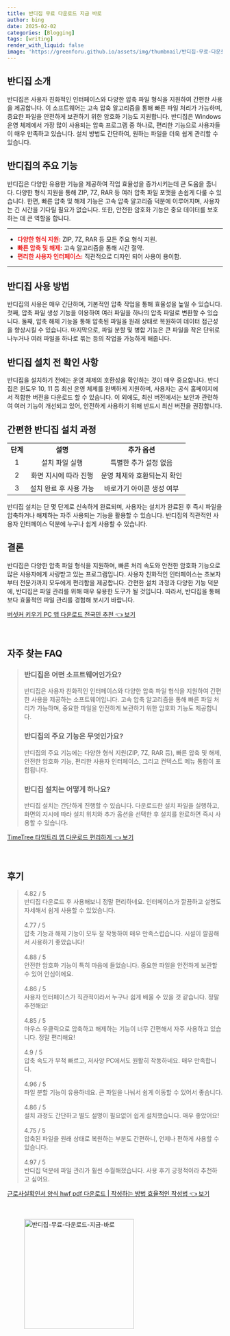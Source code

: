 ```yaml
---
title: 반디집 무료 다운로드 지금 바로
author: bing
date: 2025-02-02
categories: [Blogging]
tags: [writing]
render_with_liquid: false
image: 'https://greenforu.github.io/assets/img/thumbnail/반디집-무료-다운로드-지금-바로.webp'
---
```



<h2 id='반디집_소개'>반디집 소개</h2>

<p>반디집은 사용자 친화적인 인터페이스와 다양한 압축 파일 형식을 지원하여 간편한 사용을 제공합니다. 이 소프트웨어는 고속 압축 알고리즘을 통해 빠른 파일 처리가 가능하며, 중요한 파일을 안전하게 보관하기 위한 암호화 기능도 지원합니다. 반디집은 Windows 운영 체제에서 가장 많이 사용되는 압축 프로그램 중 하나로, 편리한 기능으로 사용자들이 매우 만족하고 있습니다. 설치 방법도 간단하여, 원하는 파일을 더욱 쉽게 관리할 수 있습니다.</p>

<h2 id='주요_기능'>반디집의 주요 기능</h2>

<p>반디집은 다양한 유용한 기능을 제공하여 작업 효율성을 증가시키는데 큰 도움을 줍니다. 다양한 형식 지원을 통해 ZIP, 7Z, RAR 등 여러 압축 파일 포맷을 손쉽게 다룰 수 있습니다. 한편, 빠른 압축 및 해제 기능은 고속 압축 알고리즘 덕분에 이루어지며, 사용자는 긴 시간을 기다릴 필요가 없습니다. 또한, 안전한 암호화 기능은 중요 데이터를 보호하는 데 큰 역할을 합니다.</p>

<hr />

<ul>
    <li><b><span style="color: #ee2323;">다양한 형식 지원:</span></b> ZIP, 7Z, RAR 등 모든 주요 형식 지원.</li>
    <li><b><span style="color: #ee2323;">빠른 압축 및 해제:</span></b> 고속 알고리즘을 통해 시간 절약.</li>
    <li><b><span style="color: #ee2323;">편리한 사용자 인터페이스:</span></b> 직관적으로 디자인 되어 사용이 용이함.</li>
</ul>

<hr />

<h2 id='반디집_사용_방법'>반디집 사용 방법</h2>

<p>반디집의 사용은 매우 간단하며, 기본적인 압축 작업을 통해 효율성을 높일 수 있습니다. 첫째, 압축 파일 생성 기능을 이용하여 여러 파일을 하나의 압축 파일로 변환할 수 있습니다. 둘째, 압축 해제 기능을 통해 압축된 파일을 원래 상태로 복원하여 데이터 접근성을 향상시킬 수 있습니다. 마지막으로, 파일 분할 및 병합 기능은 큰 파일을 작은 단위로 나누거나 여러 파일을 하나로 묶는 등의 작업을 가능하게 해줍니다.</p>

<h2 id='설치_전_확인_사항'>반디집 설치 전 확인 사항</h2>

<p>반디집을 설치하기 전에는 운영 체제의 호환성을 확인하는 것이 매우 중요합니다. 반디집은 윈도우 10, 11 등 최신 운영 체제를 완벽하게 지원하며, 사용자는 공식 홈페이지에서 적합한 버전을 다운로드 할 수 있습니다. 이 외에도, 최신 버전에서는 보안과 관련하여 여러 기능이 개선되고 있어, 안전하게 사용하기 위해 반드시 최신 버전을 권장합니다.</p>

<h2 id='간편한_설치_과정'>간편한 반디집 설치 과정</h2>

<table>
    <tr>
        <td style="text-align: center; height: 17px;"><b>단계</b></td>
        <td style="text-align: center; height: 17px;"><b>설명</b></td>
        <td style="text-align: center; height: 17px;"><b>추가 옵션</b></td>
    </tr>
    <tr>
        <td style="text-align: center; height: 17px;">1</td>
        <td style="text-align: center; height: 17px;">설치 파일 실행</td>
        <td style="text-align: center; height: 17px;">특별한 추가 설정 없음</td>
    </tr>
    <tr>
        <td style="text-align: center; height: 17px;">2</td>
        <td style="text-align: center; height: 17px;">화면 지시에 따라 진행</td>
        <td style="text-align: center; height: 17px;">운영 체제와 호환되는지 확인</td>
    </tr>
    <tr>
        <td style="text-align: center; height: 17px;">3</td>
        <td style="text-align: center; height: 17px;">설치 완료 후 사용 가능</td>
        <td style="text-align: center; height: 17px;">바로가기 아이콘 생성 여부</td>
    </tr>
</table>

<p>반디집 설치는 단 몇 단계로 신속하게 완료되며, 사용자는 설치가 완료된 후 즉시 파일을 압축하거나 해제하는 자주 사용되는 기능을 활용할 수 있습니다. 반디집의 직관적인 사용자 인터페이스 덕분에 누구나 쉽게 사용할 수 있습니다.</p>

<h2 id='결론'>결론</h2>

<p>반디집은 다양한 압축 파일 형식을 지원하며, 빠른 처리 속도와 안전한 암호화 기능으로 많은 사용자에게 사랑받고 있는 프로그램입니다. 사용자 친화적인 인터페이스는 초보자부터 전문가까지 모두에게 편리함을 제공합니다. 간편한 설치 과정과 다양한 기능 덕분에, 반디집은 파일 관리를 위해 매우 유용한 도구가 될 것입니다. 따라서, 반디집을 통해 보다 효율적인 파일 관리를 경험해 보시기 바랍니다.</p>


<p><a class="click-button" title="버섯커 키우기 PC 앱 다운로드 전국민 추천" href="https://greenforu.github.io/posts/%EB%B2%84%EC%84%AF%EC%BB%A4-%ED%82%A4%EC%9A%B0%EA%B8%B0-PC-%EC%95%B1-%EB%8B%A4%EC%9A%B4%EB%A1%9C%EB%93%9C-%EC%A0%84%EA%B5%AD%EB%AF%BC-%EC%B6%94%EC%B2%9C/" rel="dofollow">버섯커 키우기 PC 앱 다운로드 전국민 추천 👈 보기</a></p><br>
<h2 id='자주_찾는_FAQ'>자주 찾는 FAQ</h2>
<div itemscope="" itemtype="https://schema.org/FAQPage"> 
<blockquote> 
<div itemscope="" itemprop="mainEntity" itemtype="https://schema.org/Question"> 
<h3 itemprop="name">반디집은 어떤 소프트웨어인가요?</h3> 
<div itemscope="" itemprop="acceptedAnswer" itemtype="https://schema.org/Answer"> 
<span itemprop="text"> 
<p>반디집은 사용자 친화적인 인터페이스와 다양한 압축 파일 형식을 지원하여 간편한 사용을 제공하는 소프트웨어입니다. 고속 압축 알고리즘을 통해 빠른 파일 처리가 가능하며, 중요한 파일을 안전하게 보관하기 위한 암호화 기능도 제공합니다.</p> 
</span> 
</div> 
</div> 

<div itemscope="" itemprop="mainEntity" itemtype="https://schema.org/Question"> 
<h3 itemprop="name">반디집의 주요 기능은 무엇인가요?</h3> 
<div itemscope="" itemprop="acceptedAnswer" itemtype="https://schema.org/Answer"> 
<span itemprop="text"> 
<p>반디집의 주요 기능에는 다양한 형식 지원(ZIP, 7Z, RAR 등), 빠른 압축 및 해제, 안전한 암호화 기능, 편리한 사용자 인터페이스, 그리고 컨텍스트 메뉴 통합이 포함됩니다.</p> 
</span> 
</div> 
</div> 

<div itemscope="" itemprop="mainEntity" itemtype="https://schema.org/Question"> 
<h3 itemprop="name">반디집 설치는 어떻게 하나요?</h3> 
<div itemscope="" itemprop="acceptedAnswer" itemtype="https://schema.org/Answer"> 
<span itemprop="text"> 
<p>반디집 설치는 간단하게 진행할 수 있습니다. 다운로드한 설치 파일을 실행하고, 화면의 지시에 따라 설치 위치와 추가 옵션을 선택한 후 설치를 완료하면 즉시 사용할 수 있습니다.</p> 
</span> 
</div> 
</div> 

</blockquote> 
</div>
<p><a class="click-button" title="TimeTree 타임트리 앱 다운로드 편리하게" href="https://greenforu.github.io/posts/TimeTree-%ED%83%80%EC%9E%84%ED%8A%B8%EB%A6%AC-%EC%95%B1-%EB%8B%A4%EC%9A%B4%EB%A1%9C%EB%93%9C-%ED%8E%B8%EB%A6%AC%ED%95%98%EA%B2%8C/" rel="dofollow">TimeTree 타임트리 앱 다운로드 편리하게 👈 보기</a></p><br>
<h2 id='후기'>후기</h2>
<div itemscope itemtype="https://schema.org/Product">
  <blockquote>
  <div itemprop="review" itemscope itemtype="https://schema.org/Review">
      <div itemprop="reviewRating" itemscope itemtype="https://schema.org/Rating"> <span itemprop="ratingValue">4.82</span> / <span itemprop="bestRating">5</span> </div>
      <span itemprop="reviewBody">반디집 다운로드 후 사용해보니 정말 편리하네요. 인터페이스가 깔끔하고 설명도 자세해서 쉽게 사용할 수 있었습니다. </span>
  </div>
  <br>
  <div itemprop="review" itemscope itemtype="https://schema.org/Review">
      <div itemprop="reviewRating" itemscope itemtype="https://schema.org/Rating"> <span itemprop="ratingValue">4.77</span> / <span itemprop="bestRating">5</span> </div>
      <span itemprop="reviewBody">압축 기능과 해제 기능이 모두 잘 작동하여 매우 만족스럽습니다. 시설이 깔끔해서 사용하기 좋았습니다!</span>
  </div>
  <br>
  <div itemprop="review" itemscope itemtype="https://schema.org/Review">
      <div itemprop="reviewRating" itemscope itemtype="https://schema.org/Rating"> <span itemprop="ratingValue">4.88</span> / <span itemprop="bestRating">5</span> </div>
      <span itemprop="reviewBody">안전한 암호화 기능이 특히 마음에 들었습니다. 중요한 파일을 안전하게 보관할 수 있어 안심이에요.</span>
  </div>
  <br>
  <div itemprop="review" itemscope itemtype="https://schema.org/Review">
      <div itemprop="reviewRating" itemscope itemtype="https://schema.org/Rating"> <span itemprop="ratingValue">4.86</span> / <span itemprop="bestRating">5</span> </div>
      <span itemprop="reviewBody">사용자 인터페이스가 직관적이라서 누구나 쉽게 배울 수 있을 것 같습니다. 정말 추천해요!</span>
  </div>
  <br>
  <div itemprop="review" itemscope itemtype="https://schema.org/Review">
      <div itemprop="reviewRating" itemscope itemtype="https://schema.org/Rating"> <span itemprop="ratingValue">4.85</span> / <span itemprop="bestRating">5</span> </div>
      <span itemprop="reviewBody">마우스 우클릭으로 압축하고 해제하는 기능이 너무 간편해서 자주 사용하고 있습니다. 정말 편리해요!</span>
  </div>
  <br>
  <div itemprop="review" itemscope itemtype="https://schema.org/Review">
      <div itemprop="reviewRating" itemscope itemtype="https://schema.org/Rating"> <span itemprop="ratingValue">4.9</span> / <span itemprop="bestRating">5</span> </div>
      <span itemprop="reviewBody">압축 속도가 무척 빠르고, 저사양 PC에서도 원활히 작동하네요. 매우 만족합니다.</span>
  </div>
  <br>
  <div itemprop="review" itemscope itemtype="https://schema.org/Review">
      <div itemprop="reviewRating" itemscope itemtype="https://schema.org/Rating"> <span itemprop="ratingValue">4.96</span> / <span itemprop="bestRating">5</span> </div>
      <span itemprop="reviewBody">파일 분할 기능이 유용하네요. 큰 파일을 나눠서 쉽게 이동할 수 있어서 좋습니다.</span>
  </div>
  <br>
  <div itemprop="review" itemscope itemtype="https://schema.org/Review">
      <div itemprop="reviewRating" itemscope itemtype="https://schema.org/Rating"> <span itemprop="ratingValue">4.86</span> / <span itemprop="bestRating">5</span> </div>
      <span itemprop="reviewBody">설치 과정도 간단하고 별도 설명이 필요없어 쉽게 설치했습니다. 매우 좋았어요!</span>
  </div>
  <br>
  <div itemprop="review" itemscope itemtype="https://schema.org/Review">
      <div itemprop="reviewRating" itemscope itemtype="https://schema.org/Rating"> <span itemprop="ratingValue">4.75</span> / <span itemprop="bestRating">5</span> </div>
      <span itemprop="reviewBody">압축된 파일을 원래 상태로 복원하는 부분도 간편하니, 언제나 편하게 사용할 수 있습니다.</span>
  </div>
  <br>
  <div itemprop="review" itemscope itemtype="https://schema.org/Review">
      <div itemprop="reviewRating" itemscope itemtype="https://schema.org/Rating"> <span itemprop="ratingValue">4.97</span> / <span itemprop="bestRating">5</span> </div>
      <span itemprop="reviewBody">반디집 덕분에 파일 관리가 훨씬 수월해졌습니다. 사용 후기 긍정적이라 추천하고 싶어요.</span>
  </div>
  </blockquote>
</div>
<p><a class="click-button" title="근로사실확인서 양식 hwf pdf 다운로드 | 작성하는 방법 효율적인 작성법" href="https://greenforu.github.io/posts/%EA%B7%BC%EB%A1%9C%EC%82%AC%EC%8B%A4%ED%99%95%EC%9D%B8%EC%84%9C-%EC%96%91%EC%8B%9D-hwf-pdf-%EB%8B%A4%EC%9A%B4%EB%A1%9C%EB%93%9C-%EC%9E%91%EC%84%B1%ED%95%98%EB%8A%94-%EB%B0%A9%EB%B2%95-%ED%9A%A8%EC%9C%A8%EC%A0%81%EC%9D%B8-%EC%9E%91%EC%84%B1%EB%B2%95/" rel="dofollow">근로사실확인서 양식 hwf pdf 다운로드 | 작성하는 방법 효율적인 작성법 👈 보기</a></p><br>
<figure class="image"><img src="https://greenforu.github.io/assets/img/thumbnail/반디집-무료-다운로드-지금-바로.webp" alt="반디집-무료-다운로드-지금-바로" width="256" height="256"></figure>